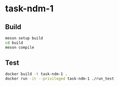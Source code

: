 # task-ndm-1

## Build

``` sh
meson setup build
cd build
meson compile
```

## Test

``` sh
docker build -t task-ndm-1 .
docker run -it --privileged task-ndm-1 ./run_test
```
